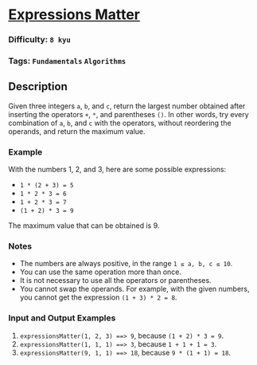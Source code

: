 # [Expressions Matter](https://www.codewars.com/kata/5ae62fcf252e66d44d00008e)

### Difficulty: `8 kyu`

### Tags: `Fundamentals` `Algorithms`

## Description

Given three integers `a`, `b`, and `c`, return the largest number obtained after inserting the operators `+`, `*`, and parentheses `()`. In other words, try every combination of `a`, `b`, and `c` with the operators, without reordering the operands, and return the maximum value.

### Example

With the numbers 1, 2, and 3, here are some possible expressions:

- `1 * (2 + 3) = 5`
- `1 * 2 * 3 = 6`
- `1 + 2 * 3 = 7`
- `(1 + 2) * 3 = 9`

The maximum value that can be obtained is 9.

### Notes
- The numbers are always positive, in the range `1 ≤ a, b, c ≤ 10`.
- You can use the same operation more than once.
- It is not necessary to use all the operators or parentheses.
- You cannot swap the operands. For example, with the given numbers, you cannot get the expression `(1 + 3) * 2 = 8`.

### Input and Output Examples

1. `expressionsMatter(1, 2, 3) ==> 9`, because `(1 + 2) * 3 = 9`.
2. `expressionsMatter(1, 1, 1) ==> 3`, because `1 + 1 + 1 = 3`.
3. `expressionsMatter(9, 1, 1) ==> 18`, because `9 * (1 + 1) = 18`.